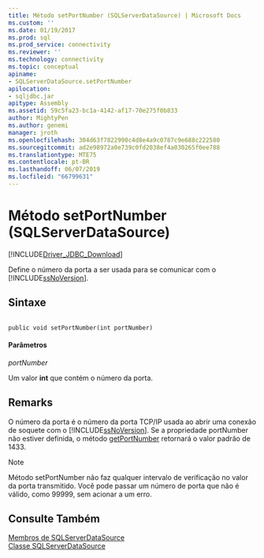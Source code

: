 ```yaml
---
title: Método setPortNumber (SQLServerDataSource) | Microsoft Docs
ms.custom: ''
ms.date: 01/19/2017
ms.prod: sql
ms.prod_service: connectivity
ms.reviewer: ''
ms.technology: connectivity
ms.topic: conceptual
apiname:
- SQLServerDataSource.setPortNumber
apilocation:
- sqljdbc.jar
apitype: Assembly
ms.assetid: 59c5fa23-bc1a-4142-af17-70e275f0b833
author: MightyPen
ms.author: genemi
manager: jroth
ms.openlocfilehash: 304d63f7822990c4d8e4a9c0787c9e688c222580
ms.sourcegitcommit: ad2e98972a0e739c0fd2038ef4a030265f0ee788
ms.translationtype: MTE75
ms.contentlocale: pt-BR
ms.lasthandoff: 06/07/2019
ms.locfileid: "66799631"
---
```

# <a name="setportnumber-method-sqlserverdatasource"></a>Método setPortNumber (SQLServerDataSource)
[!INCLUDE[Driver_JDBC_Download](../../../includes/driver_jdbc_download.md)]

  Define o número da porta a ser usada para se comunicar com o [!INCLUDE[ssNoVersion](../../../includes/ssnoversion-md.md)].  
  
## <a name="syntax"></a>Sintaxe  
  
```  
  
public void setPortNumber(int portNumber)  
```  
  
#### <a name="parameters"></a>Parâmetros  
 *portNumber*  
  
 Um valor **int** que contém o número da porta.  
  
## <a name="remarks"></a>Remarks  
 O número da porta é o número da porta TCP/IP usada ao abrir uma conexão de soquete com o [!INCLUDE[ssNoVersion](../../../includes/ssnoversion-md.md)]. Se a propriedade portNumber não estiver definida, o método [getPortNumber](../../../connect/jdbc/reference/getportnumber-method-sqlserverdatasource.md) retornará o valor padrão de 1433.  
  
> [!NOTE]  
>  Método setPortNumber não faz qualquer intervalo de verificação no valor da porta transmitido. Você pode passar um número de porta que não é válido, como 99999, sem acionar a um erro.  
  
## <a name="see-also"></a>Consulte Também  
 [Membros de SQLServerDataSource](../../../connect/jdbc/reference/sqlserverdatasource-members.md)   
 [Classe SQLServerDataSource](../../../connect/jdbc/reference/sqlserverdatasource-class.md)  
  
  
